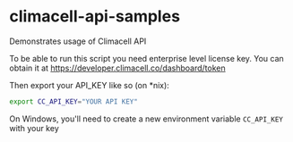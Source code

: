 # climacell-api-samples
Demonstrates usage of Climacell API

To be able to run this script you need enterprise level license key.
You can obtain it at https://developer.climacell.co/dashboard/token

Then export your API_KEY like so (on *nix):
```sh
export CC_API_KEY="YOUR API KEY"
```

On Windows, you'll need to create a new environment variable `CC_API_KEY` with your key